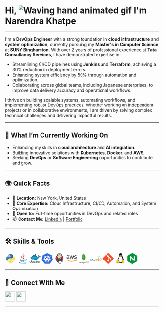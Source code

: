 # Hi, <img src="https://raw.githubusercontent.com/nixin72/nixin72/master/wave.gif" alt="Waving hand animated gif" height="45" width="45" /> I'm Narendra Khatpe

---

I'm a **DevOps Engineer** with a strong foundation in **cloud infrastructure** and **system optimization**, currently pursuing my **Master's in Computer Science** at **SUNY Binghamton**. With over 2 years of professional experience at **Tata Consultancy Services**, I have demonstrated expertise in:

- Streamlining CI/CD pipelines using **Jenkins** and **Terraform**, achieving a 30% reduction in deployment errors.  
- Enhancing system efficiency by 50% through automation and optimization.  
- Collaborating across global teams, including Japanese enterprises, to improve data delivery accuracy and operational workflows.  

I thrive on building scalable systems, automating workflows, and implementing robust DevOps practices. Whether working on independent projects or in collaborative environments, I am driven by solving complex technical challenges and delivering impactful results.

---

## 🚀 What I’m Currently Working On

- Enhancing my skills in **cloud architecture** and **AI integration**.  
- Building innovative solutions with **Kubernetes**, **Docker**, and **AWS**.  
- Seeking **DevOps** or **Software Engineering** opportunities to contribute and grow.

---

## 🌍 Quick Facts

- 📍 **Location:** New York, United States  
- 🔧 **Core Expertise:** Cloud Infrastructure, CI/CD, Automation, and System Optimization  
- 💼 **Open to:** Full-time opportunities in DevOps and related roles  
- 📫 **Contact Me:** [LinkedIn](https://www.linkedin.com/in/narendra-khatpe/) | [Portfolio](https://nkhatpe.github.io/)

---

## 🛠️ Skills & Tools

<p align="left">
<a href="https://www.python.org" target="_blank" rel="noreferrer"><img src="https://raw.githubusercontent.com/devicons/devicon/master/icons/python/python-original.svg" width="36" height="36" alt="Python" /></a>
<a href="https://www.java.com" target="_blank" rel="noreferrer"><img src="https://raw.githubusercontent.com/devicons/devicon/master/icons/java/java-original.svg" width="36" height="36" alt="Java" /></a>
<a href="https://www.docker.com/" target="_blank" rel="noreferrer"><img src="https://raw.githubusercontent.com/devicons/devicon/master/icons/docker/docker-original-wordmark.svg" width="36" height="36" alt="Docker" /></a>
<a href="https://kubernetes.io" target="_blank" rel="noreferrer"><img src="https://raw.githubusercontent.com/devicons/devicon/master/icons/kubernetes/kubernetes-plain.svg" width="36" height="36" alt="Kubernetes" /></a>
<a href="https://www.jenkins.io" target="_blank" rel="noreferrer"><img src="https://raw.githubusercontent.com/devicons/devicon/master/icons/jenkins/jenkins-original.svg" width="36" height="36" alt="Jenkins" /></a>
<a href="https://aws.amazon.com" target="_blank" rel="noreferrer"><img src="https://raw.githubusercontent.com/devicons/devicon/master/icons/amazonwebservices/amazonwebservices-original-wordmark.svg" width="36" height="36" alt="AWS" /></a>
<a href="https://www.mongodb.com/" target="_blank" rel="noreferrer"><img src="https://raw.githubusercontent.com/devicons/devicon/master/icons/mongodb/mongodb-original-wordmark.svg" width="36" height="36" alt="MongoDB" /></a>
<a href="https://www.mysql.com/" target="_blank" rel="noreferrer"><img src="https://raw.githubusercontent.com/devicons/devicon/master/icons/mysql/mysql-original-wordmark.svg" width="36" height="36" alt="MySQL" /></a>
<a href="https://git-scm.com/" target="_blank" rel="noreferrer"><img src="https://raw.githubusercontent.com/devicons/devicon/master/icons/git/git-original.svg" width="36" height="36" alt="Git" /></a>
<a href="https://www.linux.org/" target="_blank" rel="noreferrer"><img src="https://raw.githubusercontent.com/devicons/devicon/master/icons/linux/linux-original.svg" width="36" height="36" alt="Linux" /></a>
<a href="https://www.nginx.com" target="_blank" rel="noreferrer"><img src="https://raw.githubusercontent.com/devicons/devicon/master/icons/nginx/nginx-original.svg" width="36" height="36" alt="Nginx" /></a>
</p>

---

## 🤝 Connect With Me

<p align="left">
<a href="https://www.github.com/nkhatpe" target="_blank" rel="noreferrer"><img src="https://raw.githubusercontent.com/danielcranney/readme-generator/main/public/icons/socials/github-dark.svg" width="32" height="32" /></a>
<a href="https://www.linkedin.com/in/narendra-khatpe" target="_blank" rel="noreferrer"><img src="https://raw.githubusercontent.com/danielcranney/readme-generator/main/public/icons/socials/linkedin.svg" width="32" height="32" /></a>
</p>

---
